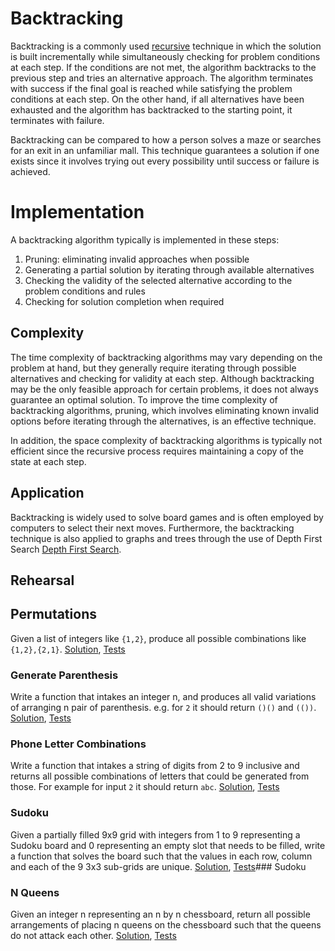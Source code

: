 # Backtracking

Backtracking is a commonly used [recursive](../recursion) technique in which the solution is built incrementally while simultaneously checking for problem conditions at each step. If the conditions are not met, the algorithm backtracks to the previous step and tries an alternative approach. The algorithm terminates with success if the final goal is reached while satisfying the problem conditions at each step. On the other hand, if all alternatives have been exhausted and the algorithm has backtracked to the starting point, it terminates with failure.

Backtracking can be compared to how a person solves a maze or searches for an exit in an unfamiliar mall. This technique guarantees a solution if one exists since it involves trying out every possibility until success or failure is achieved.

# Implementation

A backtracking algorithm typically is implemented in these steps:

1. Pruning: eliminating invalid approaches when possible
2. Generating a partial solution by iterating through available alternatives
3. Checking the validity of the selected alternative according to the problem conditions and rules
4. Checking for solution completion when required

## Complexity

The time complexity of backtracking algorithms may vary depending on the problem at hand, but they generally require iterating through possible alternatives and checking for validity at each step. Although backtracking may be the only feasible approach for certain problems, it does not always guarantee an optimal solution. To improve the time complexity of backtracking algorithms, pruning, which involves eliminating known invalid options before iterating through the alternatives, is an effective technique.

In addition, the space complexity of backtracking algorithms is typically not efficient since the recursive process requires maintaining a copy of the state at each step.

## Application

Backtracking is widely used to solve board games and is often employed by computers to select their next moves. Furthermore, the backtracking technique is also applied to graphs and trees through the use of Depth First Search [Depth First Search](../graph/graph#depth-first-search---dfs).

## Rehearsal

## Permutations

Given a list of integers like `{1,2}`, produce all possible combinations like `{1,2},{2,1}`. [Solution](permutations.go), [Tests](permutations_test.go)

### Generate Parenthesis

Write a function that intakes an integer n, and produces all valid variations of arranging n pair of parenthesis. e.g. for `2` it should return `()()` and `(())`. [Solution](generate_parenthesis.go), [Tests](generate_parenthesis_test.go)

### Phone Letter Combinations

Write a function that intakes a string of digits from 2 to 9 inclusive and returns all possible combinations of letters that could be generated from those. For example for input `2` it should return `abc`. [Solution](phone_letter_combinations.go), [Tests](phone_letter_combinations_test.go)

### Sudoku

Given a partially filled 9x9 grid with integers from 1 to 9 representing a Sudoku board and 0 representing an empty slot that needs to be filled, write a function that solves the board such that the values in each row, column and each of the 9 3x3 sub-grids are unique. [Solution](sudoku.go), [Tests](sudoku_test.go)### Sudoku

### N Queens

Given an integer n representing an n by n chessboard, return all possible arrangements of placing n queens on the chessboard such that the queens do not attack each other. [Solution](n_queens.go), [Tests](n_queens_test.go)
